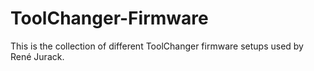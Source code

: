 # ToolChanger-Firmware

This is the collection of different ToolChanger firmware setups used by René Jurack.
